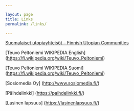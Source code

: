 ```yaml
---

layout: page
title: Links
permalink: /links/

---
```


[Suomalaiset utopiayhteisöt – Finnish Utopian Communities](http://www.facebook.com/groups/finnutopias)

[Teuvo Peltoniemi WIKIPEDIA English] (https://fi.wikipedia.org/wiki/Teuvo_Peltoniemi)

[Teuvo Peltoniemi WIKIPEDIA Suomi] (https://fi.wikipedia.org/wiki/Teuvo_Peltoniemi)

[Sosiomedia Oy] (http://www.sosiomedia.fi/)

[Päihdelinkki] (https://paihdelinkki.fi/)

[Lasinen lapsuus] (https://lasinenlapsuus.fi/)

